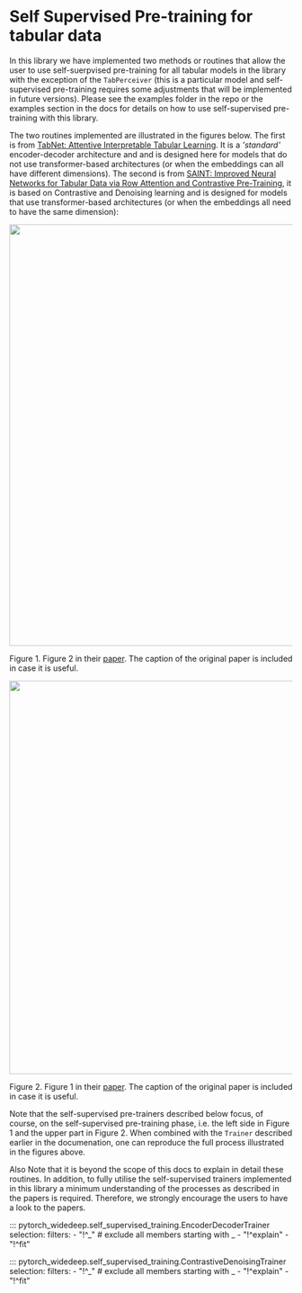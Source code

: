 # Self Supervised Pre-training for tabular data

In this library we have implemented two methods or routines that allow the
user to use self-suerpvised pre-training for all tabular models in the library
with the exception of the `TabPerceiver` (this is a particular model and
self-supervised pre-training requires some adjustments that will be
implemented in future versions). Please see the examples folder in the repo
or the examples section in the docs for details on how to use self-supervised
pre-training with this library.


The two routines implemented are illustrated in the figures below. The first
is from [TabNet: Attentive Interpretable Tabular Learning](https://arxiv.org/abs/1908.07442).
It is a *'standard'* encoder-decoder architecture and and is designed here for
models that do not use transformer-based architectures (or when the
embeddings can all have different dimensions). The second is from
[SAINT: Improved Neural Networks for Tabular Data via Row Attention and
Contrastive Pre-Training](https://arxiv.org/abs/2203.05556), it is based on
Contrastive and Denoising learning and is designed for models that use
transformer-based architectures (or when the embeddings all need to have the
same dimension):

<p align="center">
  <img width="750" src="../docs/figures/self_supervised_tabnet.png">
</p>

Figure 1. Figure 2 in their [paper](https://arxiv.org/abs/1908.07442). The
caption of the original paper is included in case it is useful.

<p align="center">
  <img width="700" src="../docs/figures/self_supervised_saint.png">
</p>

Figure 2. Figure 1 in their [paper](https://arxiv.org/abs/2203.05556). The
caption of the original paper is included in case it is useful.

Note that the self-supervised pre-trainers described below focus, of course,
on the self-supervised pre-training phase, i.e. the left side in Figure 1 and
the upper part in Figure 2. When combined with the `Trainer` described
earlier in the documenation, one can reproduce the full process illustrated
in the figures above.

Also Note that it is beyond the scope of this docs to explain in detail these
routines. In addition, to fully utilise the self-supervised trainers
implemented in this library a minimum understanding of the processes as
described in the papers is required. Therefore, we strongly encourage the
users to have a look to the papers.


::: pytorch_widedeep.self_supervised_training.EncoderDecoderTrainer
    selection:
        filters:
            - "!^_"  # exclude all members starting with _
            - "!^explain"
            - "!^fit"


::: pytorch_widedeep.self_supervised_training.ContrastiveDenoisingTrainer
    selection:
        filters:
            - "!^_"  # exclude all members starting with _
            - "!^explain"
            - "!^fit"


